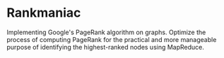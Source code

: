 # Rankmaniac
Implementing Google's PageRank algorithm on graphs. Optimize the process of computing PageRank for the practical and more manageable purpose of identifying the highest-ranked nodes using MapReduce.
